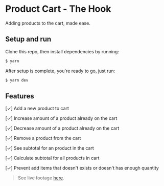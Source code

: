 # **Product Cart - The Hook**
Adding products to the cart, made ease.

## Setup and run
Clone this repo, then install dependencies by running:
```bash
$ yarn
```
After setup is complete, you're ready to go, just run:
```bash
$ yarn dev
```

## Features

[✓] Add a new product to cart

[✓] Increase amount of a product already on the cart

[✓] Decrease amount of a product already on the cart

[✓] Remove a product from the cart

[✓] See subtotal for an product in the cart

[✓] Calculate subtotal for all products in cart

[✓] Prevent add items that doesn't exists or doesn't has enough quantity

> See live footage [here](#).
